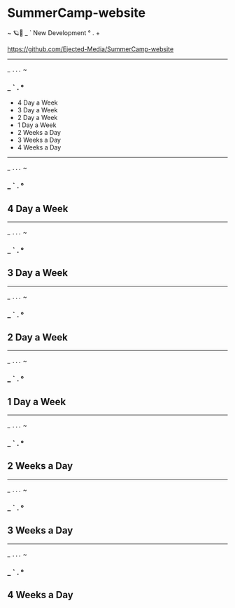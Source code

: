 # SummerCamp-website
~ 🪐🦭 _ ` New Development ° . + 


https://github.com/Ejected-Media/SummerCamp-website

--- 
_ `...` ~

### _ ` . °
+ 4 Day a Week 
+ 3 Day a Week 
+ 2 Day a Week 
+ 1 Day a Week
+ 2 Weeks a Day
+ 3 Weeks a Day 
+ 4 Weeks a Day

--- 
_ `...` ~

### _ ` . °
## 4 Day a Week 

--- 
_ `...` ~

### _ ` . °
## 3 Day a Week 

--- 
_ `...` ~

### _ ` . °
## 2 Day a Week 

--- 
_ `...` ~

### _ ` . °
## 1 Day a Week


--- 
_ `...` ~

### _ ` . °
## 2 Weeks a Day

--- 
_ `...` ~

### _ ` . °
## 3 Weeks a Day 

--- 
_ `...` ~

### _ ` . °
## 4 Weeks a Day